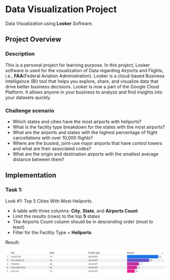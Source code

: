 # Data Visualization Project
Data Visualization using **Looker** Software.
## Project Overview
### Description
This is a personal project for learning purpose. In this project, Looker software is used for the visualization of Data regarding Airports and Flights, i.e., **FAA**(Federal Aviation Administration). Looker is a cloud-based Business Intelligence (BI) tool that helps you explore, share, and visualize data that drive better business decisions. Looker is now a part of the Google Cloud Platform. It allows anyone in your business to analyze and find insights into your datasets quickly.
### Challenge scenario
- Which states and cities have the most airports with heliports?
- What is the facility type breakdown for the states with the most airports?
- What are the airports and states with the highest percentage of flight cancellations with over 10,000 flights?
- Where are the busiest, joint-use major airports that have control towers and what are their associated codes?
- What are the origin and destination airports with the smallest average distance between them?
## Implementation
### Task 1:
Look #1: Top 5 Cities With Most Heliports.
- A table with three columns: **City**, **State**, and **Airports Count**
- Limit the results (rows) to the top **5** states
- The Airports Count column should be in descending order (most to least)
- Filter for the Facility Type = **Heliports**

Result:

<p align="center">
    <img src="https://github.com/Imranian/Data-Visualization-with-Looker/blob/main/Top%205%20cities%20with%20most%20heliports.png">
</p>


